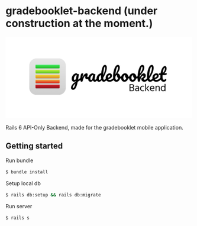 # gradebooklet-backend (under construction at the moment.)

![alt backend image](public/backend.png)

Rails 6 API-Only Backend, made for the gradebooklet mobile application.

## Getting started

Run bundle
```bash
$ bundle install
```

Setup local db
```bash
$ rails db:setup && rails db:migrate
```

Run server
```bash
$ rails s
```